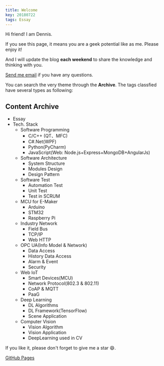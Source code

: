 ```yaml
---
title: Welcome
key: 20180722
tags: Essay
---
```

Hi friend! I am Dennis.

If you see this page, it means you are a geek potential like as me. Please enjoy it!

And I will update the blog **each weekend** to share the knowledge and thinking with you.

<!--more-->
[Send me email](mailto:zhanghaitao@estun.com) if you have any questions.

You can search the very theme through the **Archive**. The tags classfied have several types as following:

## Content Archive
   
- Essay
- Tech. Stack
  - Software Programming
    - C/C++ (QT、MFC)
    - C#.Net(WPF)
    - Python(PyCharm)
    - JavaScript(Web: Node.js+Express+MongoDB+AngularJs)
  - Software Architecture
    - System Structure
    - Modules Design
    - Design Pattern
  - Software Test
    - Automation Test
    - Unit Test
    - Test in SCRUM
  - MCU for E-Maker
    - Arduino
    - STM32
    - Raspberry Pi
  - Industry Network
    - Field Bus
    - TCP/IP
    - Web HTTP
  - OPC UA(Info Model & Network)
    - Data Access
    - History Data Access
    - Alarm & Event
    - Security
  - Web IoT
    - Smart Devices(MCU)
    - Network Protocol(802.3 & 802.11)
    - CoAP & MQTT
    - PaaG
  - Deep Learning
    - DL Algorithms
    - DL Framework(TensorFlow)
    - Scene Application
  - Computer Vision
    - Vision Algorithm
    - Vision Application
    - DeepLearning used in CV
    
If you like it, please don't forget to give me a star :smile:.

[GitHub Pages](https://github.com/orgs/EstunSWRD/teams/wetogo_pc_software) 
